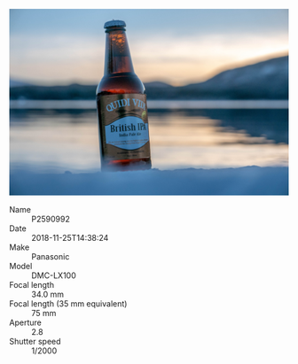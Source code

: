 [![P2590992](/photos/hd/P2590992.jpg)](/photos/full/P2590992.jpg?raw=true)

<dl>
  <dt>Name</dt>
  <dd>P2590992</dd>
  <dt>Date</dt>
  <dd>2018-11-25T14:38:24</dd>
  <dt>Make</dt>
  <dd>Panasonic</dd>
  <dt>Model</dt>
  <dd>DMC-LX100</dd>
  <dt>Focal length</dt>
  <dd>34.0 mm</dd>
  <dt>Focal length (35 mm equivalent)</dt>
  <dd>75 mm</dd>
  <dt>Aperture</dt>
  <dd>2.8</dd>
  <dt>Shutter speed</dt>
  <dd>1/2000</dd>
</dl>
